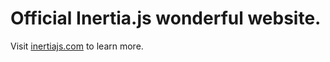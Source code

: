 # Official Inertia.js wonderful website.

Visit [inertiajs.com](https://inertiajs.com/) to learn more.
